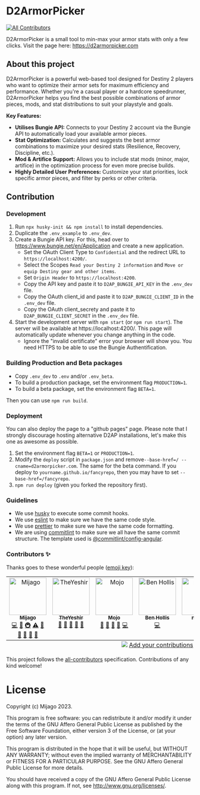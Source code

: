 # D2ArmorPicker

<!-- ALL-CONTRIBUTORS-BADGE:START - Do not remove or modify this section -->

[![All Contributors](https://img.shields.io/badge/all_contributors-7-orange.svg?style=flat-square)](#contributors-)

<!-- ALL-CONTRIBUTORS-BADGE:END -->

D2ArmorPicker is a small tool to min-max your armor stats with only a few clicks.
Visit the page here: https://d2armorpicker.com

## About this project

D2ArmorPicker is a powerful web-based tool designed for Destiny 2 players who want to optimize their armor sets for maximum efficiency and performance. Whether you're a casual player or a hardcore speedrunner, D2ArmorPicker helps you find the best possible combinations of armor pieces, mods, and stat distributions to suit your playstyle and goals.

**Key Features:**

- **Utilises Bungie API:** Connects to your Destiny 2 account via the Bungie API to automatically load your available armor pieces.
- **Stat Optimization:** Calculates and suggests the best armor combinations to maximize your desired stats (Resilience, Recovery, Discipline, etc.).
- **Mod & Artifice Support:** Allows you to include stat mods (minor, major, artifice) in the optimization process for even more precise builds.
- **Highly Detailed User Preferences:** Customize your stat priorities, lock specific armor pieces, and filter by perks or other criteria.

## Contribution

### Development

1. Run `npx husky-init && npm install` to install dependencies.
2. Duplicate the `.env_example` to `.env_dev`.
3. Create a Bungie API key. For this, head over to https://www.bungie.net/en/Application and create a new application.
   - Set the OAuth Client Type to `Confidential` and the redirect URL to `https://localhost:4200/`.
   - Select the Scopes `Read your Destiny 2 information` and `Move or equip Destiny gear and other items`.
   - Set `Origin Header` to `https://localhost:4200`.
   - Copy the API key and paste it to `D2AP_BUNGIE_API_KEY` in the `.env_dev` file.
   - Copy the OAuth client_id and paste it to `D2AP_BUNGIE_CLIENT_ID` in the `.env_dev` file.
   - Copy the OAuth client_secrety and paste it to `D2AP_BUNGIE_CLIENT_SECRET` in the `.env_dev` file.
4. Start the development server with `npm start` (or `npm run start`). The server will be available at https://localhost:4200/. This page will automatically update whenever you change anything in the code.
   - Ignore the "invalid certificate" error your browser will show you. You need HTTPS to be able to use the Bungie Authentification.

### Building Production and Beta packages

- Copy `.env_dev` to `.env` and/or `.env_beta`.
- To build a production package, set the environment flag `PRODUCTION=1`.
- To build a beta package, set the environment flag `BETA=1`.

Then you can use `npm run build`.

### Deployment

You can also deploy the page to a "github pages" page. Please note that I strongly discourage hosting alternative D2AP installations, let's make this one as awesome as possible.

1. Set the environment flag `BETA=1` or `PRODUCTION=1`.
1. Modify the `deploy` script in `package.json` and remove`--base-href=/ --cname=d2armorpicker.com`. The same for the beta command. If you deploy to `yourname.github.io/fancyrepo`, then you may have to set `--base-href=/fancyrepo`.
1. `npm run deploy` (given you forked the repository first).

### Guidelines

- We use [husky](https://github.com/typicode/husky) to execute some commit hooks.
- We use [eslint](https://eslint.org) to make sure we have the same code style.
- We use [prettier](https://prettier.io/docs/en/) to make sure we have the same code formatting.
- We are using [commitlint](https://github.com/conventional-changelog/commitlint) to make sure we all have the same commit structure. The template used is [@commitlint/config-angular](https://github.com/conventional-changelog/commitlint/tree/master/@commitlint/config-angular).

### Contributors ✨

Thanks goes to these wonderful people ([emoji key](https://allcontributors.org/docs/en/emoji-key)):

<!-- ALL-CONTRIBUTORS-LIST:START - Do not remove or modify this section -->
<!-- prettier-ignore-start -->
<!-- markdownlint-disable -->
<table>
  <tbody>
    <tr>
      <td align="center" valign="top" width="14.28%"><a href="https://github.com/Mijago"><img src="https://avatars.githubusercontent.com/u/3903469?v=4?s=100" width="100px;" alt="Mijago"/><br /><sub><b>Mijago</b></sub></a><br /><a href="https://github.com/Mijago/D2ArmorPicker/commits?author=Mijago" title="Code">💻</a> <a href="#ideas-Mijago" title="Ideas, Planning, & Feedback">🤔</a> <a href="#infra-Mijago" title="Infrastructure (Hosting, Build-Tools, etc)">🚇</a> <a href="https://github.com/Mijago/D2ArmorPicker/commits?author=Mijago" title="Tests">⚠️</a> <a href="https://github.com/Mijago/D2ArmorPicker/commits?author=Mijago" title="Documentation">📖</a> <a href="#maintenance-Mijago" title="Maintenance">🚧</a> <a href="#projectManagement-Mijago" title="Project Management">📆</a> <a href="#userTesting-Mijago" title="User Testing">📓</a> <a href="https://github.com/Mijago/D2ArmorPicker/pulls?q=is%3Apr+reviewed-by%3AMijago" title="Reviewed Pull Requests">👀</a></td>
      <td align="center" valign="top" width="14.28%"><a href="https://github.com/TheYeshir13"><img src="https://avatars.githubusercontent.com/u/88265590?v=4?s=100" width="100px;" alt="TheYeshir"/><br /><sub><b>TheYeshir</b></sub></a><br /><a href="#projectManagement-TheYeshir13" title="Project Management">📆</a> <a href="#ideas-TheYeshir13" title="Ideas, Planning, & Feedback">🤔</a> <a href="https://github.com/Mijago/D2ArmorPicker/pulls?q=is%3Apr+reviewed-by%3ATheYeshir13" title="Reviewed Pull Requests">👀</a> <a href="#userTesting-TheYeshir13" title="User Testing">📓</a> <a href="#question-TheYeshir13" title="Answering Questions">💬</a></td>
      <td align="center" valign="top" width="14.28%"><a href="https://github.com/TheMojoDojo"><img src="https://avatars.githubusercontent.com/u/99927863?v=4?s=100" width="100px;" alt="Mojo"/><br /><sub><b>Mojo</b></sub></a><br /><a href="#projectManagement-TheMojoDojo" title="Project Management">📆</a> <a href="#ideas-TheMojoDojo" title="Ideas, Planning, & Feedback">🤔</a> <a href="#userTesting-TheMojoDojo" title="User Testing">📓</a> <a href="#question-TheMojoDojo" title="Answering Questions">💬</a> <a href="https://github.com/Mijago/D2ArmorPicker/commits?author=TheMojoDojo" title="Code">💻</a></td>
      <td align="center" valign="top" width="14.28%"><a href="http://benhollis.net/"><img src="https://avatars.githubusercontent.com/u/313208?v=4?s=100" width="100px;" alt="Ben Hollis"/><br /><sub><b>Ben Hollis</b></sub></a><br /><a href="https://github.com/Mijago/D2ArmorPicker/commits?author=bhollis" title="Code">💻</a></td>
      <td align="center" valign="top" width="14.28%"><a href="https://github.com/nznaza"><img src="https://avatars.githubusercontent.com/u/5291065?v=4?s=100" width="100px;" alt="nznaza"/><br /><sub><b>nznaza</b></sub></a><br /><a href="#maintenance-nznaza" title="Maintenance">🚧</a> <a href="https://github.com/Mijago/D2ArmorPicker/commits?author=nznaza" title="Code">💻</a></td>
      <td align="center" valign="top" width="14.28%"><a href="http://ciaranwal.sh/"><img src="https://avatars.githubusercontent.com/u/3736?v=4?s=100" width="100px;" alt="Ciarán Walsh"/><br /><sub><b>Ciarán Walsh</b></sub></a><br /><a href="https://github.com/Mijago/D2ArmorPicker/commits?author=ciaran" title="Code">💻</a> <a href="#maintenance-ciaran" title="Maintenance">🚧</a></td>
      <td align="center" valign="top" width="14.28%"><a href="https://www.slasto.eu/"><img src="https://avatars.githubusercontent.com/u/2999718?v=4?s=100" width="100px;" alt="Slavi Stoev"/><br /><sub><b>Slavi Stoev</b></sub></a><br /><a href="#data-SlaggyWolfie" title="Data">🔣</a></td>
    </tr>
  </tbody>
  <tfoot>
    <tr>
      <td align="center" size="13px" colspan="7">
        <img src="https://raw.githubusercontent.com/all-contributors/all-contributors-cli/1b8533af435da9854653492b1327a23a4dbd0a10/assets/logo-small.svg">
          <a href="https://all-contributors.js.org/docs/en/bot/usage">Add your contributions</a>
        </img>
      </td>
    </tr>
  </tfoot>
</table>

<!-- markdownlint-restore -->
<!-- prettier-ignore-end -->

<!-- ALL-CONTRIBUTORS-LIST:END -->

This project follows the [all-contributors](https://github.com/all-contributors/all-contributors) specification. Contributions of any kind welcome!

# License

Copyright (c) Mijago 2023.

This program is free software: you can redistribute it and/or modify
it under the terms of the GNU Affero General Public License as published
by the Free Software Foundation, either version 3 of the License, or
(at your option) any later version.

This program is distributed in the hope that it will be useful,
but WITHOUT ANY WARRANTY; without even the implied warranty of
MERCHANTABILITY or FITNESS FOR A PARTICULAR PURPOSE. See the
GNU Affero General Public License for more details.

You should have received a copy of the GNU Affero General Public License
along with this program. If not, see <http://www.gnu.org/licenses/>.
